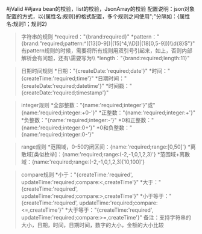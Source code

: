 #jValid
##java bean的校验，list<object>的校验，JsonArray的校验
配置说明：json对象配置的方式，以{属性名:规则}的格式配置，多个规则之间使用";"分隔如：{属性名:规则1；规则2}

>字符串的规则
*required："{brand:required}"
*pattern："{brand:\"required;pattern:^((13[0-9])|(15[^4,\\\\D])|(18[0,5-9]))\\\\d{8}$\"}"
有pattern规则的时候，需要将所有规则用双引号引起来，如上，否则内部解析会有问题，还有\\需要写为\\\\
*length："{brand:required;length:11}"

>日期时间规则
*日期："{createDate:'required;date'}"
*时间："{createTime:'required;time'}"
*日期时间："{createDate:'required;datetime'}"
*时间戳："{createDate:'required;timestamp'}"

>integer规则
*全部整数："{name:'required;integer'}"或"{name:'required;integer:+0-'}"
*正整数："{name:'required;integer:+'}"
*负整数："{name:'required;integer:-'}"
*0和正整数："{name:'required;integer:0+'}"
*0和负整数："{name:'required;integer:0-'}"

>range规则
*范围域，0-50的闭区间：{name:'required;range:[0,50]'}
*离散域[类似枚举]：{name:'required;range:(-2,-1,0,1,2,3)'}
*范围域+离散域：{name:'required;range:(-2,-1,0,1,2,3)[10,100]'}

>compare规则
*小于："{createTime:'required', updateTime:'required;compare:<,createTime'}"
*大于："{createTime:'required', updateTime:'required;compare:>,createTime'}"
*小于等于："{createTime:'required', updateTime:'required;compare:<=,createTime'}"
*大于等于："{createTime:'required', updateTime:'required;compare:>=,createTime'}"
备注：支持字符串的大小，日期，时间，日期时间，数字的大小，金额的大小比较
